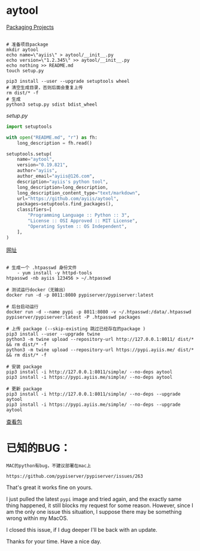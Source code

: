 # aytool

[Packaging Projects](https://packaging.python.org/tutorials/packaging-projects/)

```shell

# 准备项目package
mkdir aytool
echo name=\"ayiis\" > aytool/__init__.py
echo version=\"1.2.345\" >> aytool/__init__.py
echo nothing >> README.md
touch setup.py

pip3 install --user --upgrade setuptools wheel
# 清空生成目录，否则后面会重复上传
rm dist/* -f
# 生成
python3 setup.py sdist bdist_wheel

```

*setup.py*

```python
import setuptools

with open("README.md", "r") as fh:
    long_description = fh.read()

setuptools.setup(
    name="aytool",
    version="0.19.821",
    author="ayiis",
    author_email="ayiis@126.com",
    description="ayiis's python tool",
    long_description=long_description,
    long_description_content_type="text/markdown",
    url="https://github.com/ayiis/aytool",
    packages=setuptools.find_packages(),
    classifiers=[
        "Programming Language :: Python :: 3",
        "License :: OSI Approved :: MIT License",
        "Operating System :: OS Independent",
    ],
)
```

[网址](http://127.0.0.1:8011/)

```shell

# 生成一个 .htpasswd 身份文件
    - yum install -y httpd-tools
htpasswd -nb ayiis 123456 > ~/.htpasswd

# 测试运行docker（无输出）
docker run -d -p 8011:8080 pypiserver/pypiserver:latest

# 后台启动运行
docker run -d --name pypi -p 8011:8080 -v ~/.htpasswd:/data/.htpasswd pypiserver/pypiserver:latest -P .htpasswd packages

# 上传 package (--skip-existing 跳过已经存在的package )
pip3 install --user --upgrade twine
python3 -m twine upload --repository-url http://127.0.0.1:8011/ dist/* && rm dist/* -f
python3 -m twine upload --repository-url https://pypi.ayiis.me/ dist/* && rm dist/* -f

# 安装 package
pip3 install -i http://127.0.0.1:8011/simple/ --no-deps aytool
pip3 install -i https://pypi.ayiis.me/simple/ --no-deps aytool

# 更新 package
pip3 install -i http://127.0.0.1:8011/simple/ --no-deps --upgrade aytool
pip3 install -i https://pypi.ayiis.me/simple/ --no-deps --upgrade aytool

```

[查看包](http://127.0.0.1:8011/simple/aytool/)


# 已知的BUG：
    
    MAC的python有bug，不建议部署在mac上

    https://github.com/pypiserver/pypiserver/issues/263

That's great it works fine on yours.

I just pulled the latest `pypi` image and tried again, and the exactly same thing happened, it still blocks my request for some reason. However, since I am the only one issue this situation, I suppose there may be something wrong within my MacOS.

I closed this issue, if I dug deeper I'll be back with an update.

Thanks for your time. Have a nice day.
